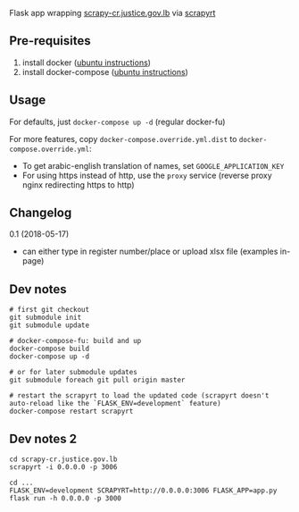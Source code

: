Flask app wrapping [scrapy-cr.justice.gov.lb](https://github.com/shadiakiki1986/scrapy-cr.justice.gov.lb) via [scrapyrt](http://scrapyrt.readthedocs.io/)


## Pre-requisites

1. install docker ([ubuntu instructions](https://docs.docker.com/install/linux/docker-ce/ubuntu/#install-using-the-convenience-script))
2. install docker-compose ([ubuntu instructions](https://docs.docker.com/compose/install/#install-compose))


## Usage

For defaults, just `docker-compose up -d` (regular docker-fu)

For more features, copy `docker-compose.override.yml.dist` to `docker-compose.override.yml`:
- To get arabic-english translation of names, set `GOOGLE_APPLICATION_KEY`
- For using https instead of http, use the `proxy` service (reverse proxy nginx redirecting https to http)


## Changelog

0.1 (2018-05-17)
- can either type in register number/place or upload xlsx file (examples in-page)


## Dev notes

```
# first git checkout
git submodule init
git submodule update

# docker-compose-fu: build and up
docker-compose build
docker-compose up -d

# or for later submodule updates
git submodule foreach git pull origin master

# restart the scrapyrt to load the updated code (scrapyrt doesn't auto-reload like the `FLASK_ENV=development` feature)
docker-compose restart scrapyrt
```

## Dev notes 2
```
cd scrapy-cr.justice.gov.lb
scrapyrt -i 0.0.0.0 -p 3006

cd ...
FLASK_ENV=development SCRAPYRT=http://0.0.0.0:3006 FLASK_APP=app.py flask run -h 0.0.0.0 -p 3000
```
